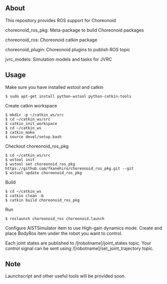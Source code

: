 About
-----

This repository provides ROS support for Choreonoid

choreonoid\_ros\_pkg: Meta-package to build Choreonoid packages

choreonoid\_ros: Choreonoid catkin package

choreonoid\_plugin: Choreonoid plugins to publish ROS topic

jvrc\_models: Simulation models and tasks for JVRC

Usage
-----

Make sure you have installed wstool and catkin

```
$ sudo apt-get install python-wstool python-catkin-tools
```

Create catkin workspace

```
$ mkdir -p ~/catkin_ws/src
$ cd ~/catkin_ws/src
$ catkin_init_workspace
$ cd ~/catkin_ws
$ catkin_make
$ source devel/setup.bash
```

Checkout choreonoid\_ros\_pkg

```
$ cd ~/catkin_ws/src
$ wstool init
$ wstool set choreonoid_ros_pkg https://github.com/fkanehiro/choreonoid_ros_pkg.git --git
$ wstool update choreonoid_ros_pkg
```

Build

```
$ cd ~/catkin_ws
$ catkin clean -b
$ catkin build choreonoid_ros_pkg
```

Run

```
$ roslaunch choreonoid_ros choreonoid.launch
```

Configure AISTSimulator item to use High-gain dynamics mode.
Create and place BodyRos item under the robot you want to control.

Each joint states are published to /[robotname]/joint\_states topic.
Your control signal can be sent using /[robotname]/set\_joint\_trajectory topic.


Note
-----

Launchscript and other useful tools will be provided soon.

